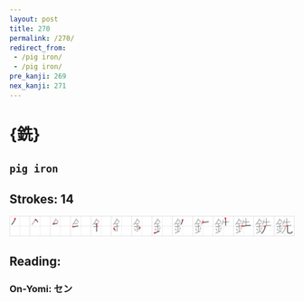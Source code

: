 ```yaml
---
layout: post
title: 270
permalink: /270/
redirect_from:
 - /pig iron/
 - /pig iron/
pre_kanji: 269
nex_kanji: 271
---
```


# {銑}

## `pig iron`

## Strokes: 14

<div class="stroke"><img src="../images/E98A91.png" /></div>

## Reading:

### On-Yomi: セン

